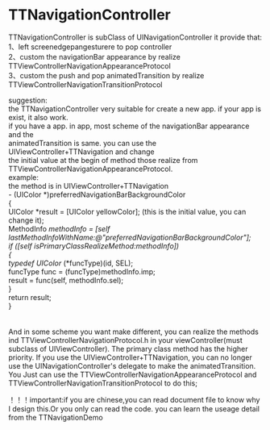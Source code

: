 # TTNavigationController


 TTNavigationController is subClass of UINavigationController
 it provide that:<br/>
 1、left screenedgepangesturere to pop controller<br/>
 2、custom the navigationBar appearance by realize TTViewControllerNavigationAppearanceProtocol<br/>
 3、custom the push and pop animatedTransition by realize TTViewControllerNavigationTransitionProtocol<br/>

 suggestion:<br/>
 the TTNavigationController very suitable for create a new app. if your app is exist, it also work.<br/>
 if you have a app. in app, most scheme of the navigationBar appearance and the <br/>
 animatedTransition is same. you can use the UIViewController+TTNavigation and change<br/>
 the initial value at the begin of method those realize from TTViewControllerNavigationAppearanceProtocol.<br/>
 example: <br/>
 the method is in UIViewController+TTNavigation<br/>
 \- (UIColor *)preferredNavigationBarBackgroundColor<br/>
{<br/>
    UIColor *result = [UIColor yellowColor]; (this is the initial value, you can change it);<br/>
    MethodInfo *methodInfo = [self lastMethodInfoWithName:@"preferredNavigationBarBackgroundColor"];<br/>
    if ([self isPrimaryClassRealizeMethod:methodInfo])<br/>
    {<br/>
        typedef UIColor* (*funcType)(id, SEL);<br/>
        funcType func = (funcType)methodInfo.imp;<br/>
        result = func(self, methodInfo.sel);<br/>
    }<br/>
    return result;<br/>
}<br/>
<br/>
<br/>
 And in some scheme you want make different, you can realize the methods ind TTViewControllerNavigationProtocol.h
 in your viewController(must subclass of UIViewController). The primary class method has
 the higher priority.
 If you use the UIViewController+TTNavigation, you can no longer use the 
 UINavigationController's delegate to make the animatedTransition. You Just can use the
 TTViewControllerNavigationAppearanceProtocol and TTViewControllerNavigationTransitionProtocol to do this;

 ！！！important:if you are chinese,you can read document file to know why I design this.Or you only can read the code.
 you can learn the useage detail from the TTNavigationDemo

